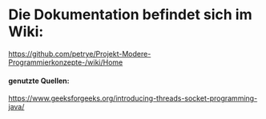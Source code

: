 # Die Dokumentation befindet sich im Wiki:

https://github.com/petrye/Projekt-Modere-Programmierkonzepte-/wiki/Home 
  
  
#### genutzte Quellen:
https://www.geeksforgeeks.org/introducing-threads-socket-programming-java/
